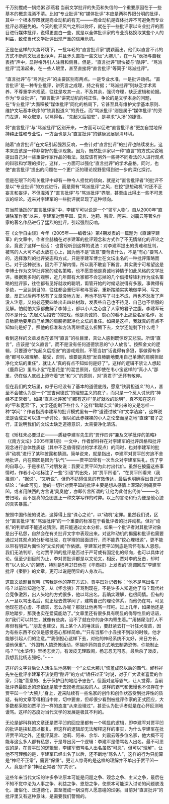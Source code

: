 
千万别搅成一锅烂粥 邵燕君
当前文学批评的失范和失信的一个重要原因在于一些基本的概念混淆不清。比如“专业批评”和“媒体批评”本应是两种界限分明的批评，其中一个根本界限就是商业动机的有无———商业动机是媒体批评不可避免而专业批评必须避免的。今天的批评风气之所以败坏，就在于一些批评家以专业批评的面目进行媒体批评，说得更直白一些，就是以全体批评家的专业资格换取某些个人的利益，致使当代文学批评出现严重的信用危机。

正是在这样的大势环境下，一批年轻的“直言批评家”脱颖而出。他们以直言不讳的方式不断向文坛发出诤声，并且矛头直指一些文坛“大腕儿”，在一片“表扬与自我表扬”声中，显得格外引人注目和侧目。但是，“直言批评”很快被与“酷评”、“骂派批评”混淆起来，在一些人眼里，甚至直接将“直言批评”等同于“骂派批评”。

“直言批评”与“骂派批评”的主要区别有两点。一是专业水准，一是批评动机。“直言批评”是一种专业批评，讲究言之成理，持之有据；“骂派批评”则缺乏学术素养，不尊重学术规范，往往是攻其一点，不及其余，强词夺理，缺乏逻辑和论据。作为“专业批评”，“直言批评”讲究动机的纯正性，争论的是文学本身的问题，在“专业批评”大面积被“媒体批评”同化的格局下，它甚至具有维护文学基本原则、维护文坛基本秩序的“铁肩担道义”的责任。而“骂派批评”则是属于“媒体批评”的旁门左道，哗众取宠，以骂得名，“先起义后招安”，是寻求“入场”的捷径。

将“直言批评”与“骂派批评”区别开来，一方面可以促进“直言批评者”更加自觉地保持纯正性和专业性，一方面也是为“直言批评”的健康发展廓清环境。

随着“直言批评”在文坛引起强烈反响，一些针对“直言批评”的批评也陆续发出。这本来应该是一种非常好的批评现象。因为，既然批评家以一种“直言”的方式尖锐地提出自己对一些重要作家作品的看法，就应该有另外一些持不同看法的人进行观点的辩驳和学理的探讨。这样，一方面可以强化“直言批评”的学术品格，同时，也使“直言批评”提出的问题在一个更广泛的理论视野里得到进一步的深化探讨。

但是在眼下的有关批评中却有一种令人担忧的倾向，就是对“直言批评者”的批评不是以“专业批评”的方式进行，而是颇有“骂派批评”之风，在挖“思想动机”时还不乏妄言和妄评，不但混淆了“直言批评”与“骂派批评”界限，甚至由此得出一些不可思议的结论。近来对李建军的一些批评就显现了这种倾向。

在当前活跃的“直言批评家”中，李建军可以说是一个“领军人物”。自从2000年“直谏陕军作家”以来，李建军对贾平凹、莫言、池莉、残雪、阿来、刘震云等著名作家的著名作品进行了猛烈的批评，引起强烈反响。

在《文学自由谈》今年（2005年——编者注）第4期发表的一篇题为《直谏李建军》的文章中，作者金赫楠在对李建军的批评观念和方式作了不无情绪化的评论之余，竟说了这样一段话：
也曾经听到这样的说法：对李建军提出的责难和批判，被骂的人大可不必太放在心上，因为他不是“故意”要苛责什么，不是“有心”要骂人的，选择激烈的批评姿态和方式，只是李建军博士在文坛出名的一种批评策略而已。对于这种说法，因为不了解内情，所以我不敢妄下断言。其实我宁可希望这是李博士作为文学批评家的成名策略，也不愿意他是真诚地钟情于如此风格的文学批评。根据我多时的观察，近几年颇有大家都不会忘掉的几个借措辞锋利作为成名策略的批评家，往往都有见好就收的聪明，甭管开始的时候话说得有多狠，事做得有多绝，一旦达到目的，往往都会重归平和与宽容，重新踏踏实实地做学问、写文章，反正以后再不愁有了文章没地方发，再也不愁写了书出不成，再也不愁发了声没人注意，又何必还要四处出击四处树敌，发表些自己也不待见、自己也不信服的见解。怕就怕大家都曲解了李博士，都以小人之心度了人家的君子之腹，李建军玩的不是什么“先起义后招安”的把戏，他是真诚的、衷心的看不上那些名家名作，发自肺腑地要用自己单薄的肩膀担起净化文坛的重任。如果是这样，我就真的有点不知如何是好了，照他的标准和方法再继续这么折腾下去，文学还能剩下什么呢？

看到这样的文章发表在该刊“直言”的栏目里，真让人感到既惊讶又悲哀。所谓“直言”，应该是“仗义直言”，而不是没有任何道德禁忌的“小人放言”。按照金文的逻辑，只要遵守“先起义后招安”的游戏规则，不管当初“话说得有多狠，事做得有多绝”都可以被理解、接受，否则，谁要是真想“发自肺腑地要用自己单薄的肩膀担起净化文坛的重任”，就让人“真的有点不知如何是好了”。这样的逻辑不禁让人想起《鹿鼎记》里韦小宝“花差花差”的混世原则，但即使在韦小宝这样的“真小人”那里，仍在做人底线上遵守着“忠”和“义”的原则，对“真君子”还怀有敬仰。

但在我们的文坛里，似乎已经没有了基本的道德底线，愿意“铁肩担道义”的人，甚至不会被认为是一个“堂吉诃德式”的理想主义的疯子，而只是一个惹人讨厌的“神经不正常者”。如果“直言批评家”们都有这样“见好就收的聪明”，真不知在这样的“平和宽容”下，文学还能剩下些什么？这样“踏踏实实”做出来的又是怎样一种“学问”？作者指责李建军的批评模式里有一种“道德过敏”和“文学洁癖”，这样说法是否成立可以进一步讨论，但以如此赤裸裸的小人之论堂而皇之地“直谏”君子之行，正说明我们的文坛太缺乏道德意识，太需要净化清洁。

在《矫枉未必要过正———质疑李建军先生的“贾作四评”兼及文学批评的策略》（《南方文坛》2005年第1期）一文中，作者邰科祥在对李建军的批评风格和批评观念进行总体性质疑（其中不乏值得探讨的学术观点）的同时，也对李建军的批评“动机”进行了某种披露和猜测。简单说来，就是指出，李建军对贾平凹穷追不舍地批评，内在原因是因为“执气”———贾平凹曾有一次当众对李建军失礼，伤了李的自尊心，于是李私下对朋友说：我要让贾平凹为此付出代价。虽然在披露这些事情时，作者小心地标注了一些“引语”的出处，如“贾平凹语”，“在贾平凹看来（我推测）”，“据说”、“又听说”，但仍不妨碍信息的有效传达，最后也明确得出自己的结论：“由此可见，他的一切针对贾平凹的批评主要是想从感情上深深的刺痛贾平凹，或者用陕西的方言说‘臭臭他’，亦即传言所谓的‘让他为此付出代价’———名誉扫地，而不是真的企图匡正一种文学写作的时弊。以上的言论和行为便是他心迹的真实暴露。”

按照中国传统的说法，这算得上是“诛心之论”，以“动机”定罪。虽然我们说，区分“直言批评”和“骂派批评”的一个重要的标准在于看批评者的批评动机，但对“动机”的判断却不能通过猜测，而只能通过文本分析。如果一个批评者对其批评对象是出于私怨，自然会在有关批评文字中表现出来。对这种动机的揭露和批评也需要通过对其观点的分析和批驳，在学理的层面进行，而不能靠“挖心理根源”，更不能以带有明显片面性的“文坛传闻”作依据。李建军对贾平凹到底是否怀有私人恩怨，我们无法判断，他对贾平凹的批评是否过于严苛或有固定化的倾向，也可以具体讨论。但至少到目前为止，李对贾批评都是以文论文，相反，贾对李的反击，却时有“以人论人”的架势，特别是5月21日他在《华商报》上发表的“高调回应”李建军批评《秦腔》的文章，更可以说是明显的人身攻击。

这篇文章题目就叫《骂我是他的存在方式》，贾平凹对记者称：“他不是骂出名了吗？以前谁知道他呀，从《怀念狼》开骂到现在，不是许多人知道他了吗？现代社会竞争激烈，出人头地的方式很多，他以骂出名，我确实理解，也很同情。但有的人一旦以骂出名后，就正经去做学问了，建构自己的理论体系，而他仍在骂，可见他现在还心虚、不踏实，怎么办呢？那就让他再骂一阵吧。过上几年，如果他还是原地踏步，那我也实在爱莫能助了。”文章里还有很多具有明显的侮辱性质的话语，如“我们可以共生，就像有些病，治不了就在你的身体内寄生着。”“用猪尿泡打人不疼但有臊气。”“朋友也建议，溅上某个人的唾沫后，要赶紧去打一针狂犬疫苗，因为有些东西不仅仅是感觉恶心那样简单。”“只有当那个小丑接不到球的时候，他才能够引起人们的注意。”“我倒担心这样下去，对他的神经系统不太好，来日方长，请他保重”。“外国有人搞恐怖活动，怀揣炸药包自杀式地去制造恐怖，你能制止吗？”“《水浒传》里杨志卖刀，有泼皮无理取闹，杨志忍无可忍，最后杀了泼皮，我想我比杨志强吧。”⋯⋯

这样的文字背后让人活生生地感到一个“文坛大腕儿”恼羞成怒以后的霸气。邰科祥先生在批评李建军不该使用“酷评”的方式“矫枉过正”时说，对于广大读者喜爱的作家，只能“善意的、出于保护目的地给予忠告”。但面对这等霸气，让人觉得，当前批评界最缺乏的恐怕还是敢于去摸老虎屁股的人。这样的霸气和傲慢也不仅存在于贾平凹一个“大腕儿”身上，近来陆续有一些名家的创作和创作状态受到批评性的质疑，有的文章写得相当中肯，切中要害，但却很少看到被批评作家的正式回应，大多数都采取如贾平凹一样的态度“从来没理过”，甚至认为批评者就是在心怀叵测地谩骂。这样的态度对当代文学的发展是极其不利的。

无论是邰科祥的文章还是贾平凹的回应里都有一个明显的逻辑，即李建军对贾平凹的批评是挟私怨以报复。但这样的逻辑却无法解释这样的事实，为什么李建军在批评贾平凹之外，还批评莫言、池莉、阿来、余华、刘震云等多位名家，他大概不可能与这么多人都有私怨，于是导出另一个逻辑：李建军是借骂名人出名。最不可思议的是，在贾平凹的逻辑里，李建军借骂名人出名虽然“可恶”，但可以“理解”，让他不可理解的是，李建军已经出名了以后，还不断地“骂名人”，这样的行为只能算是“神经不正常”，需要“保重”。更让人惊奇的是这样的理解并不单出于贾平凹一人，竟是许多“神经正常者”的“共识”。

这些年来当代文坛的许多争论原本可能是问题之争、观念之争、主义之争，最后在不知不觉中沦为人事之争、利益之争、恩怨之争，使原本可能深入讨论的问题肤浅化、庸俗化、泛道德化，直至搅成一锅没有人愿意碰的烂粥。目前对“直言批评”的批评里又有这种意味，是需要我们警惕的。
